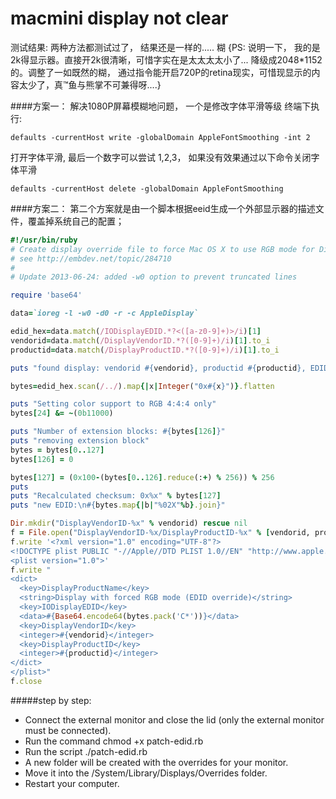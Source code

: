 # macmini display not clear


测试结果: 两种方法都测试过了， 结果还是一样的..... 糊 {PS: 说明一下， 我的是2k得显示器。直接开2k很清晰，可惜字实在是太太太太小了... 降级成2048*1152的。调整了一如既然的糊， 通过指令能开启720P的retina现实，可惜现显示的内容太少了，真™鱼与熊掌不可兼得呀....}

####方案一：
解决1080P屏幕模糊地问题， 一个是修改字体平滑等级
终端下执行:

    defaults -currentHost write -globalDomain AppleFontSmoothing -int 2
打开字体平滑, 最后一个数字可以尝试 1,2,3， 如果没有效果通过以下命令关闭字体平滑

    defaults -currentHost delete -globalDomain AppleFontSmoothing
    
    
    
####方案二：
第二个方案就是由一个脚本根据eeid生成一个外部显示器的描述文件，覆盖掉系统自己的配置；

```ruby
#!/usr/bin/ruby
# Create display override file to force Mac OS X to use RGB mode for Display
# see http://embdev.net/topic/284710
# 
# Update 2013-06-24: added -w0 option to prevent truncated lines

require 'base64'

data=`ioreg -l -w0 -d0 -r -c AppleDisplay`

edid_hex=data.match(/IODisplayEDID.*?<([a-z0-9]+)>/i)[1]
vendorid=data.match(/DisplayVendorID.*?([0-9]+)/i)[1].to_i
productid=data.match(/DisplayProductID.*?([0-9]+)/i)[1].to_i

puts "found display: vendorid #{vendorid}, productid #{productid}, EDID:\n#{edid_hex}"

bytes=edid_hex.scan(/../).map{|x|Integer("0x#{x}")}.flatten

puts "Setting color support to RGB 4:4:4 only"
bytes[24] &= ~(0b11000)

puts "Number of extension blocks: #{bytes[126]}"
puts "removing extension block"
bytes = bytes[0..127]
bytes[126] = 0

bytes[127] = (0x100-(bytes[0..126].reduce(:+) % 256)) % 256
puts 
puts "Recalculated checksum: 0x%x" % bytes[127]
puts "new EDID:\n#{bytes.map{|b|"%02X"%b}.join}"

Dir.mkdir("DisplayVendorID-%x" % vendorid) rescue nil
f = File.open("DisplayVendorID-%x/DisplayProductID-%x" % [vendorid, productid], 'w')
f.write '<?xml version="1.0" encoding="UTF-8"?>
<!DOCTYPE plist PUBLIC "-//Apple//DTD PLIST 1.0//EN" "http://www.apple.com/DTDs/PropertyList-1.0.dtd">
<plist version="1.0">'
f.write "
<dict>
  <key>DisplayProductName</key>
  <string>Display with forced RGB mode (EDID override)</string>
  <key>IODisplayEDID</key>
  <data>#{Base64.encode64(bytes.pack('C*'))}</data>
  <key>DisplayVendorID</key>
  <integer>#{vendorid}</integer>
  <key>DisplayProductID</key>
  <integer>#{productid}</integer>
</dict>
</plist>"
f.close
```

#####step by step:
- Connect the external monitor and close the lid (only the external monitor must be connected).
- Run the command chmod +x patch-edid.rb
- Run the script ./patch-edid.rb
- A new folder will be created with the overrides for your monitor.
- Move it into the /System/Library/Displays/Overrides folder.
- Restart your computer.









